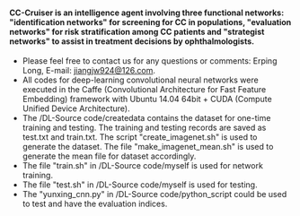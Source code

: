 #### CC-Cruiser is an intelligence agent involving three functional networks: "identification networks" for screening for CC in populations, "evaluation networks" for risk stratification among CC patients and "strategist networks" to assist in treatment decisions by ophthalmologists. 
- Please feel free to contact us for any questions or comments: Erping Long, E-mail: jiangjw924@126.com.
- All codes for deep-learning convolutional neural networks were executed in the Caffe (Convolutional Architecture for Fast Feature Embedding) framework with Ubuntu 14.04 64bit + CUDA (Compute Unified Device Architecture).
- The /DL-Source code/createdata contains the dataset for one-time training and testing. The training and testing records are saved as test.txt and train.txt. The script "create_imagenet.sh" is used to generate the dataset. The file "make_imagenet_mean.sh" is used to generate the mean file for dataset accordingly.
- The file "train.sh" in /DL-Source code/myself is used for network training.
- The file "test.sh" in /DL-Source code/myself is used for testing.
- The "yunxing_cnn.py" in /DL-Source code/python_script could be used to test and have the evaluation indices.

